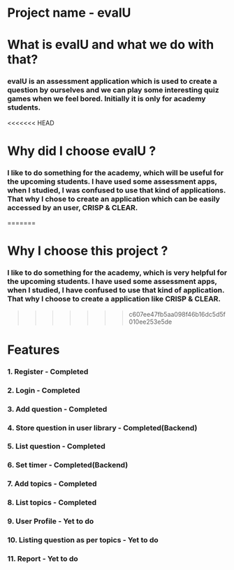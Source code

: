 # Project name - evalU
# What is evalU and what we do with that?
### evalU is an assessment application which is used to create a question by ourselves and we can play some interesting quiz games when we feel bored. Initially it is only for academy students. 
<<<<<<< HEAD

# Why did I choose evalU ?
### I like to do something for the academy, which will be useful for the upcoming students. I have used some assessment apps, when I studied, I was confused to use that kind of applications. That why I chose to create an application which can be easily accessed by an user, CRISP & CLEAR.
=======
# Why I choose this project ?
### I like to do something for the academy, which is very helpful for the upcoming students. I have used some assessment apps, when I studied, I have confused to use that kind of application. That why I choose to create a application like CRISP & CLEAR.
>>>>>>> c607ee47fb5aa098f46b16dc5d5f010ee253e5de
# Features
### 1. Register - Completed
### 2. Login - Completed
### 3. Add question - Completed
### 4. Store question in user library - Completed(Backend)
### 5. List question - Completed
### 6. Set timer - Completed(Backend)
### 7. Add topics - Completed
### 8. List topics - Completed
### 9. User Profile - Yet to do
### 10. Listing question as per topics - Yet to do
### 11. Report - Yet to do

